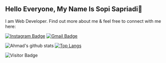 ## Hello Everyone, My Name Is Sopi Sapriadi👋

I am Web Developer. Find out more about me & feel free to connect with me here:

[![Instagram Badge](https://img.shields.io/badge/-sopi_02-ff69b4?style=flat-square&logo=instagram&logoColor=white&link=https://instagram.com/sopi_02/)](https://instagram.com/sopi_02)
[![Gmail Badge](https://img.shields.io/badge/-bgsop19@gmail.com-c14438?style=flat-square&logo=Gmail&logoColor=white&link=mailto:bgsop19@gmail.com)](mailto:bgsop19@gmail.com)

![Ahmad's github stats](https://github-readme-stats.vercel.app/api?username=BgSop&show_icons=true&theme=cobalt) [![Top Langs](https://github-readme-stats.vercel.app/api/top-langs/?username=BgSop&layout=compact)](https://github.com/BgSop/github-readme-stats) 

![Visitor Badge](https://visitor-badge.laobi.icu/badge?page_id=BgSop)
